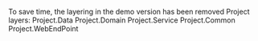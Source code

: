 To save time, the layering in the demo version has been removed
Project layers:
Project.Data
Project.Domain
Project.Service
Project.Common
Project.WebEndPoint
